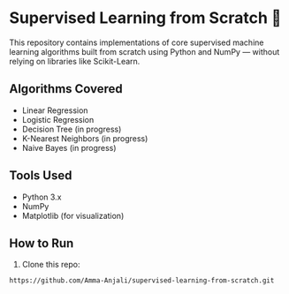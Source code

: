 # Supervised Learning from Scratch 🧠

This repository contains implementations of core supervised machine learning algorithms built from scratch using Python and NumPy — without relying on libraries like Scikit-Learn.

## Algorithms Covered

- Linear Regression
- Logistic Regression
- Decision Tree (in progress)
- K-Nearest Neighbors (in progress)
- Naive Bayes (in progress)

## Tools Used

- Python 3.x
- NumPy
- Matplotlib (for visualization)

## How to Run

1. Clone this repo:
```bash
https://github.com/Amma-Anjali/supervised-learning-from-scratch.git
